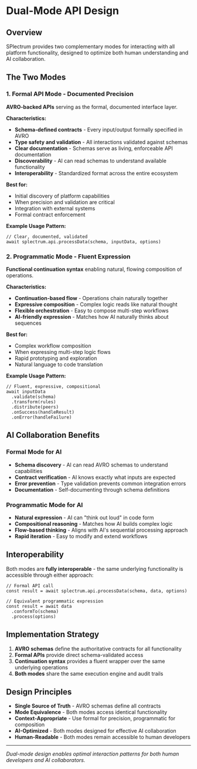 # Dual-Mode API Design

## Overview

SPlectrum provides two complementary modes for interacting with all platform functionality, designed to optimize both human understanding and AI collaboration.

## The Two Modes

### 1. Formal API Mode - Documented Precision

**AVRO-backed APIs** serving as the formal, documented interface layer.

**Characteristics:**
- **Schema-defined contracts** - Every input/output formally specified in AVRO
- **Type safety and validation** - All interactions validated against schemas
- **Clear documentation** - Schemas serve as living, enforceable API documentation
- **Discoverability** - AI can read schemas to understand available functionality
- **Interoperability** - Standardized format across the entire ecosystem

**Best for:**
- Initial discovery of platform capabilities
- When precision and validation are critical
- Integration with external systems
- Formal contract enforcement

**Example Usage Pattern:**
```
// Clear, documented, validated
await splectrum.api.processData(schema, inputData, options)
```

### 2. Programmatic Mode - Fluent Expression

**Functional continuation syntax** enabling natural, flowing composition of operations.

**Characteristics:**
- **Continuation-based flow** - Operations chain naturally together
- **Expressive composition** - Complex logic reads like natural thought
- **Flexible orchestration** - Easy to compose multi-step workflows
- **AI-friendly expression** - Matches how AI naturally thinks about sequences

**Best for:**
- Complex workflow composition
- When expressing multi-step logic flows
- Rapid prototyping and exploration
- Natural language to code translation

**Example Usage Pattern:**
```
// Fluent, expressive, compositional
await inputData
  .validate(schema)
  .transform(rules)
  .distribute(peers)
  .onSuccess(handleResult)
  .onError(handleFailure)
```

## AI Collaboration Benefits

### Formal Mode for AI
- **Schema discovery** - AI can read AVRO schemas to understand capabilities
- **Contract verification** - AI knows exactly what inputs are expected
- **Error prevention** - Type validation prevents common integration errors
- **Documentation** - Self-documenting through schema definitions

### Programmatic Mode for AI
- **Natural expression** - AI can "think out loud" in code form
- **Compositional reasoning** - Matches how AI builds complex logic
- **Flow-based thinking** - Aligns with AI's sequential processing approach
- **Rapid iteration** - Easy to modify and extend workflows

## Interoperability

Both modes are **fully interoperable** - the same underlying functionality is accessible through either approach:

```
// Formal API call
const result = await splectrum.api.processData(schema, data, options)

// Equivalent programmatic expression
const result = await data
  .conformTo(schema)
  .process(options)
```

## Implementation Strategy

1. **AVRO schemas** define the authoritative contracts for all functionality
2. **Formal APIs** provide direct schema-validated access
3. **Continuation syntax** provides a fluent wrapper over the same underlying operations
4. **Both modes** share the same execution engine and audit trails

## Design Principles

- **Single Source of Truth** - AVRO schemas define all contracts
- **Mode Equivalence** - Both modes access identical functionality
- **Context-Appropriate** - Use formal for precision, programmatic for composition
- **AI-Optimized** - Both modes designed for effective AI collaboration
- **Human-Readable** - Both modes remain accessible to human developers

---

*Dual-mode design enables optimal interaction patterns for both human developers and AI collaborators.*